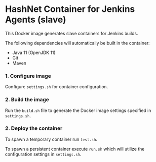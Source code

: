 # HashNet Container for Jenkins Agents (slave)

This Docker image generates slave containers for Jenkins builds.

The following dependencies will automatically be built in the container:

- Java 11 (OpenJDK 11)
- Git
- Maven

### 1. Configure image

Configure `settings.sh` for container configuration.

### 2. Build the image

Run the `build.sh` file to generate the Docker image settings specified in `settings.sh`.

### 2. Deploy the container

To spawn a temporary container run `test.sh`.

To spawn a persistent container execute `run.sh` which will utilize the configuration settings in `settings.sh`.

